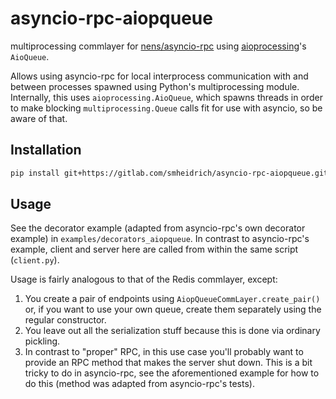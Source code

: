
# asyncio-rpc-aiopqueue

multiprocessing commlayer for [nens/asyncio-rpc][1] using [aioprocessing][2]'s
`AioQueue`.

Allows using asyncio-rpc for local interprocess communication with and between
processes spawned using Python's multiprocessing module. Internally, this uses
`aioprocessing.AioQueue`, which spawns threads in order to make blocking
`multiprocessing.Queue` calls fit for use with asyncio, so be aware of that.

## Installation

```bash
pip install git+https://gitlab.com/smheidrich/asyncio-rpc-aiopqueue.git
```

## Usage

See the decorator example (adapted from asyncio-rpc's own decorator example) in
`examples/decorators_aiopqueue`. In contrast to asyncio-rpc's example, client
and server here are called from within the same script (`client.py`).

Usage is fairly analogous to that of the Redis commlayer, except:

1. You create a pair of endpoints using `AiopQueueCommLayer.create_pair()` or,
   if you want to use your own queue, create them separately using the regular
   constructor.
2. You leave out all the serialization stuff because this is done via ordinary
   pickling.
3. In contrast to "proper" RPC, in this use case you'll probably want to
   provide an RPC method that makes the server shut down. This is a bit tricky
   to do in asyncio-rpc, see the aforementioned example for how to do this
   (method was adapted from asyncio-rpc's tests).


[1]: https://github.com/nens/asyncio-rpc
[2]: https://github.com/dano/aioprocessing

